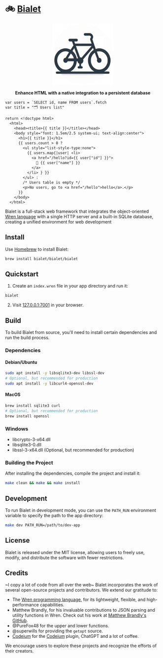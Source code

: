 # 🚲 [Bialet](https://bialet.dev)

<p align="center">
  <a href="https://bialet.dev">
    <img src="docs/_static/logo.png" alt="" width="200" />
  </a>
</p>
<p align="center">
  <strong>Enhance HTML with a native integration to a persistent database</strong>
</p>

```wren
var users = `SELECT id, name FROM users`.fetch
var title = "🗂️ Users list"

return <!doctype html>
  <html>
    <head><title>{{ title }}</title></head>
    <body style="font: 1.5em/2.5 system-ui; text-align:center">
      <h1>{{ title }}</h1>
      {{ users.count > 0 ?
        <ul style="list-style-type:none">
          {{ users.map{|user| <li>
            <a href="/hello?id={{ user["id"] }}">
              👋 {{ user["name"] }}
            </a>
          </li> } }}
        </ul> :
        /* Users table is empty */
        <p>No users, go to <a href="/hello">hello</a>.</p>
      }}
    </body>
  </html>
```

Bialet is a full-stack web framework that integrates the object-oriented [Wren language](https://wren.io) with a single HTTP server and a built-in SQLite database, creating a unified environment for web development

## Install

Use [Homebrew](https://brew.sh) to install Bialet:

```bash
brew install bialet/bialet/bialet
```

## Quickstart

1. Create an `index.wren` file in your app directory and run it:

```bash
bialet
```

2. Visit [127.0.0.1:7001](http://127.0.0.1:7001) in your browser.

## Build

To build Bialet from source, you'll need to install certain dependencies and run the build process.

### Dependencies

#### Debian/Ubuntu

```bash
sudo apt install -y libsqlite3-dev libssl-dev 
# Optional, but recommended for production
sudo apt install -y libcurl4-openssl-dev
```

#### MacOS

```bash
brew install sqlite3 curl
# Optional, but recommended for production
brew install openssl
```

### Windows

* libcrypto-3-x64.dll
* libsqlite3-0.dll
* libssl-3-x64.dll (Optional, but recommended for production)

### Building the Project

After installing the dependencies, compile the project and install it:

```bash
make clean && make && make install
```

## Development

To run Bialet in development mode, you can use the `PATH_RUN` environment variable to specify the path to the app directory:

```bash
make dev PATH_RUN=/path/to/dev-app
```

## License

Bialet is released under the MIT license, allowing users to freely use, modify, and distribute the software with fewer restrictions.

## Credits

~I copy a lot of code from all over the web~
Bialet incorporates the work of several open-source projects and contributors. We extend our gratitude to:

- The [Wren programming language](https://wren.io), for its lightweight, flexible, and high-performance capabilities.
- Matthew Brandly, for his invaluable contributions to JSON parsing and utility functions in Wren. Check out his work at [Matthew Brandly's GitHub](https://github.com/brandly/wren-json).
- @PureFox48 for the upper and lower functions.
- @superwills for providing the `getopt` source.
- [Codeium](https://github.com/codeium) for the [Codeium](https://codeium.com) plugin, ChatGPT and a lot of coffee.

We encourage users to explore these projects and recognize the efforts of their creators.
